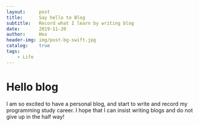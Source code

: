 ```yaml
---
layout:     post
title:      Say hello to Blog
subtitle:   Record what I learn by writing blog
date:       2019-11-20
author:     Hex
header-img: img/post-bg-swift.jpg
catalog:    true
tags:
    - Life
---
```

# Hello blog
I am so excited to have a personal blog, and start to write and record my programming study career. I hope that I can insist writing blogs and do not give up in the half way!
